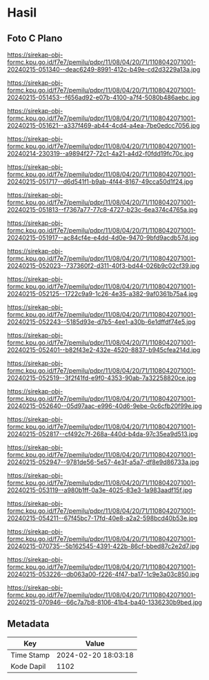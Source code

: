 # Hasil

## Foto C Plano

https://sirekap-obj-formc.kpu.go.id/f7e7/pemilu/pdpr/11/08/04/20/71/1108042071001-20240215-051340--deac6249-8991-412c-b49e-cd2d3229a13a.jpg

https://sirekap-obj-formc.kpu.go.id/f7e7/pemilu/pdpr/11/08/04/20/71/1108042071001-20240215-051453--f656ad92-e07b-4100-a7f4-5080b486aebc.jpg

https://sirekap-obj-formc.kpu.go.id/f7e7/pemilu/pdpr/11/08/04/20/71/1108042071001-20240215-051621--a337f469-ab44-4cd4-a4ea-7be0edcc7056.jpg

https://sirekap-obj-formc.kpu.go.id/f7e7/pemilu/pdpr/11/08/04/20/71/1108042071001-20240214-230319--a9894f27-72c1-4a21-a4d2-f0fdd19fc70c.jpg

https://sirekap-obj-formc.kpu.go.id/f7e7/pemilu/pdpr/11/08/04/20/71/1108042071001-20240215-051717--d6d541f1-b9ab-4f44-8167-49cca50d1f24.jpg

https://sirekap-obj-formc.kpu.go.id/f7e7/pemilu/pdpr/11/08/04/20/71/1108042071001-20240215-051813--f7367a77-77c8-4727-b23c-6ea374c4765a.jpg

https://sirekap-obj-formc.kpu.go.id/f7e7/pemilu/pdpr/11/08/04/20/71/1108042071001-20240215-051917--ac84cf4e-e4dd-4d0e-9470-9bfd9acdb57d.jpg

https://sirekap-obj-formc.kpu.go.id/f7e7/pemilu/pdpr/11/08/04/20/71/1108042071001-20240215-052023--737360f2-d311-40f3-bd44-026b9c02cf39.jpg

https://sirekap-obj-formc.kpu.go.id/f7e7/pemilu/pdpr/11/08/04/20/71/1108042071001-20240215-052125--1722c9a9-1c26-4e35-a382-9af0361b75a4.jpg

https://sirekap-obj-formc.kpu.go.id/f7e7/pemilu/pdpr/11/08/04/20/71/1108042071001-20240215-052243--5185d93e-d7b5-4ee1-a30b-6e1dffdf74e5.jpg

https://sirekap-obj-formc.kpu.go.id/f7e7/pemilu/pdpr/11/08/04/20/71/1108042071001-20240215-052401--b82f43e2-432e-4520-8837-b945cfea214d.jpg

https://sirekap-obj-formc.kpu.go.id/f7e7/pemilu/pdpr/11/08/04/20/71/1108042071001-20240215-052519--3f2f41fd-e9f0-4353-90ab-7a32258820ce.jpg

https://sirekap-obj-formc.kpu.go.id/f7e7/pemilu/pdpr/11/08/04/20/71/1108042071001-20240215-052640--05d97aac-e996-40d6-9ebe-0c6cfb20f99e.jpg

https://sirekap-obj-formc.kpu.go.id/f7e7/pemilu/pdpr/11/08/04/20/71/1108042071001-20240215-052817--cf492c7f-268a-440d-b4da-97c35ea9d513.jpg

https://sirekap-obj-formc.kpu.go.id/f7e7/pemilu/pdpr/11/08/04/20/71/1108042071001-20240215-052947--9781de56-5e57-4e3f-a5a7-df8e9d86733a.jpg

https://sirekap-obj-formc.kpu.go.id/f7e7/pemilu/pdpr/11/08/04/20/71/1108042071001-20240215-053119--a980b1ff-0a3e-4025-83e3-1a983aadf15f.jpg

https://sirekap-obj-formc.kpu.go.id/f7e7/pemilu/pdpr/11/08/04/20/71/1108042071001-20240215-054211--67f45bc7-17fd-40e8-a2a2-598bcd40b53e.jpg

https://sirekap-obj-formc.kpu.go.id/f7e7/pemilu/pdpr/11/08/04/20/71/1108042071001-20240215-070735--5b162545-4391-422b-86cf-bbed87c2e2d7.jpg

https://sirekap-obj-formc.kpu.go.id/f7e7/pemilu/pdpr/11/08/04/20/71/1108042071001-20240215-053226--db063a00-f226-4f47-ba17-1c9e3a03c850.jpg

https://sirekap-obj-formc.kpu.go.id/f7e7/pemilu/pdpr/11/08/04/20/71/1108042071001-20240215-070946--66c7a7b8-8106-41b4-ba40-1336230b9bed.jpg


## Metadata

| Key        | Value               |
| ---------- | ------------------- |
| Time Stamp | 2024-02-20 18:03:18 |
| Kode Dapil | 1102                |



